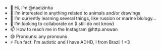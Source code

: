 - 👋 Hi, I’m @naelzinha
- 👀 I’m interested in anything related to animals and/or drawings
- 🌱 I’m currently learning several things, like russion or marine biology...
- 💞️ I’m looking to collaborate on (I still do not know)
- 📫 How to reach me in the Instagram @http.answan
- 😄 Pronouns: any pronouns
- ⚡ Fun fact: I'm autistic and I have ADHD, I from Brazil ! <3

<!---
naelzinha/naelzinha is a ✨ special ✨ repository because its `README.md` (this file) appears on your GitHub profile.
You can click the Preview link to take a look at your changes.
--->
